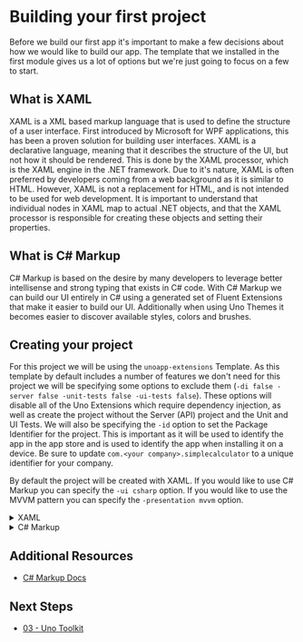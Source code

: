 # Building your first project

Before we build our first app it's important to make a few decisions about how we would like to build our app. The template that we installed in the first module gives us a lot of options but we're just going to focus on a few to start.

## What is XAML

XAML is a XML based markup language that is used to define the structure of a user interface. First introduced by Microsoft for WPF applications, this has been a proven solution for building user interfaces. XAML is a declarative language, meaning that it describes the structure of the UI, but not how it should be rendered. This is done by the XAML processor, which is the XAML engine in the .NET framework. Due to it's nature, XAML is often preferred by developers coming from a web background as it is similar to HTML. However, XAML is not a replacement for HTML, and is not intended to be used for web development. It is important to understand that individual nodes in XAML map to actual .NET objects, and that the XAML processor is responsible for creating these objects and setting their properties.

## What is C# Markup

C# Markup is based on the desire by many developers to leverage better intellisense and strong typing that exists in C# code. With C# Markup we can build our UI entirely in C# using a generated set of Fluent Extensions that make it easier to build our UI. Additionally when using Uno Themes it becomes easier to discover available styles, colors and brushes.

## Creating your project

For this project we will be using the `unoapp-extensions` Template. As this template by default includes a number of features we don't need for this project we will be specifying some options to exclude them (`-di false -server false -unit-tests false -ui-tests false`). These options will disable all of the Uno Extensions which require dependency injection, as well as create the project without the Server (API) project and the Unit and UI Tests. We will also be specifying the `-id` option to set the Package Identifier for the project. This is important as it will be used to identify the app in the app store and is used to identify the app when installing it on a device. Be sure to update `com.<your company>.simplecalculator` to a unique identifier for your company.

By default the project will be created with XAML. If you would like to use C# Markup you can specify the `-ui csharp` option. If you would like to use the MVVM pattern you can specify the `-presentation mvvm` option.

<details>
<summary>XAML</summary>

```bash
# If using the MVU-X module
dotnet new unoapp-extensions -di false -server false -unit-tests false -ui-tests false -id com.<your company>.simplecalculator -o SimpleCalculator

# If using the MVVM module
dotnet new unoapp-extensions -presentation mvvm -di false -server false -unit-tests false -ui-tests false -id com.<your company>.simplecalculator -o SimpleCalculator
```

</details>

<details>
<summary>C# Markup</summary>

```bash
# If using the MVU-X module
dotnet new unoapp-extensions -ui csharp -di false -server false -unit-tests false -ui-tests false -id com.<your company>.simplecalculator -o SimpleCalculator

# If using the MVVM module
dotnet new unoapp-extensions -ui csharp -presentation mvvm -di false -server false -unit-tests false -ui-tests false -id com.<your company>.simplecalculator -o SimpleCalculator
```

</details>

## Additional Resources

- [C# Markup Docs](https://platform.uno/docs/articles/external/uno.extensions/doc/Overview/Hosting/HostingOverview.html)

## Next Steps

- [03 - Uno Toolkit](../03-Toolkit/README.md)